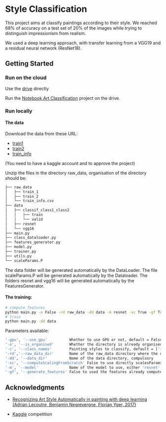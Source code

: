 # Style Classification

This project aims at classify paintings according to their style. We reached 68% of accuracy on a test set of 20% of the images while trying to distinguish impressionism from realism.

We used a deep learning approach, with transfer learning from a VGG19 and a residual neural network (ResNet18).

## Getting Started

### Run on the cloud

Use the [drive](https://drive.google.com/drive/folders/1TxWlhFs9hKlKEzAbL6Mw6PHLIWjCF7-w?usp=sharing) directly

Run the [Notebook Art Classification](https://colab.research.google.com/drive/1E_5VPcLQYOh8LcPjjguzwKU1GwhXCRgz?authuser=1) project on the drive.

### Run locally

#### The data
Download the data from these URL:
- [train1](https://www.kaggle.com/c/painter-by-numbers/download/train_1.zip)
- [train2](https://www.kaggle.com/c/painter-by-numbers/download/train_2.zip)
- [train_info](https://www.kaggle.com/c/painter-by-numbers/data/train_info.csv)

(You need to have a kaggle account and to approve the project)

Unzip the files in the directory raw_data, organisation of the directory should be:

```bash
├── raw_data
│   ├── train_1
│   ├── train_2
│   └── train_info.csv
├── data
│   ├── classif_class1_class2
│   │   ├── train
│   │   └── valid
│   ├── resnet
│   └── vgg16
├── main.py
├── class_dataloader.py
├── features_generator.py
├── model.py
├── trainer.py
├── utils.py
└── scaleParams.P
```
 The data folder will be generated automatically by the DataLoader.
 The file scaleParams.P will be generated automatically by the Dataloader.
 The folders resnet and vgg16 will be generated automatically by the FeaturesGenerator.

#### The training:
```bash
# compute features
python main.py -o False -rd raw_data -dd data -m resnet -sc True -gf True 
# train
python main.py -dd data
```
Parameters available:
```bash
'-gpu', '--use_gpu'          Whether to use GPU or not, default = False
'-o', '--is_organised'       Whether the directory is already organised or not, default = True
'-c', '--class_names'        Painting styles to classify, default = ['impressionism', 'realism']
'-rd','--raw_data_dir'       Name of the raw_data directory where the dataset has been unziped, default = 'None'
'-dd', '--data_dir'          Name of the data directory, compulsory
'-sc', '--computeScalingFromScratch' False to use directly scalesParams.P to normalize the data, True to compute them from scratch, default = 'False'
'-m', '--model'              Name of the model to use, either 'resnet' (ResNet18) or 'vgg16'
'-gf', '--generate_features' False to used the features already computed, True to compute them from scratch, default = False
```

## Acknowledgments

- [Recognizing Art Style Automatically in painting with deep learning (Adrian Lecoutre, Benjamin Negrevergne, Florian Yger, 2017)](http://www.lamsade.dauphine.fr/~bnegrevergne/webpage/documents/2017_rasta.pdf)

- [Kaggle](www.kaggle.com) competition






